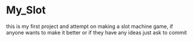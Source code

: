 # My_Slot
this is my first project and attempt on making a slot machine game, if anyone wants to make it better or if they have any ideas just ask to commit
